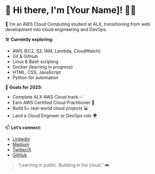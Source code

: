 # 👋 Hi there, I'm [Your Name]! 👨‍💻

🚀 I’m an AWS Cloud Computing student at ALX, transitioning from web development into cloud engineering and DevOps.

🛠️ **Currently exploring:**
- AWS (EC2, S3, IAM, Lambda, CloudWatch)
- Git & GitHub
- Linux & Bash scripting
- Docker (learning in progress)
- HTML, CSS, JavaScript
- Python for automation

🎯 **Goals for 2025:**
- Complete ALX AWS Cloud track ✅
- Earn AWS Certified Cloud Practitioner 🏅
- Build 5+ real-world cloud projects 💻
- Land a Cloud Engineer or DevOps role 🌍

📫 **Let’s connect:**
- [LinkedIn](https://www.linkedin.com/in/victor-ikeh-a6777112b/)
- [Medium](https://medium.com/@victorikeh0)
- [Twitter/X](https://x.com/viky1222)
- [GitHub](https://github.com/ikehvictor/)

> “Learning in public. Building in the cloud.” ☁️
